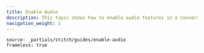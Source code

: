 ```yaml
---
title: Enable Audio
description: This topic shows how to enable audio features in a Conversation.
navigation_weight: 1
---
```


```tabbed_content
source: _partials/stitch/guides/enable-audio
frameless: true
```
